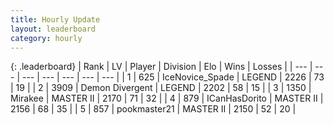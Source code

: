 ```yaml
---
title: Hourly Update
layout: leaderboard
category: hourly
---
```


{: .leaderboard}
| Rank | LV | Player | Division | Elo | Wins | Losses |
| --- | --- | --- | --- | --- | --- | --- |
| <span data-change="0">1</span> | 625 | <span title="ID: 597289">IceNovice_Spade</span> | LEGEND | <span data-change="0">2226</span> | <span data-change="0">73</span> | <span data-change="0">19</span> |
| <span data-change="0">2</span> | 3909 | <span title="ID: 370081">Demon Divergent</span> | LEGEND | <span data-change="0">2202</span> | <span data-change="0">58</span> | <span data-change="0">15</span> |
| <span data-change="0">3</span> | 1350 | <span title="ID: 416373">Mirakee</span> | MASTER II | <span data-change="0">2170</span> | <span data-change="0">71</span> | <span data-change="0">32</span> |
| <span data-change="0">4</span> | 879 | <span title="ID: 415713">ICanHasDorito</span> | MASTER II | <span data-change="2">2156</span> | <span data-change="2">68</span> | <span data-change="1">35</span> |
| <span data-change="0">5</span> | 857 | <span title="ID: 652474">pookmaster21</span> | MASTER II | <span data-change="0">2150</span> | <span data-change="0">52</span> | <span data-change="0">20</span> |